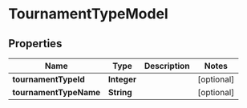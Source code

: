 
# TournamentTypeModel

## Properties
Name | Type | Description | Notes
------------ | ------------- | ------------- | -------------
**tournamentTypeId** | **Integer** |  |  [optional]
**tournamentTypeName** | **String** |  |  [optional]



